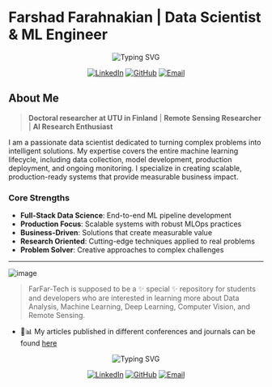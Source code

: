 # Farshad Farahnakian | Data Scientist & ML Engineer

<div align="center">

![Typing SVG](https://readme-typing-svg.demolab.com?font=Fira+Code&size=22&pause=1000&color=2E9EF7&center=true&vCenter=true&width=600&lines=Data+Scientist+%26+ML+Engineer;Developing+ML-based+Systems+for+EO+Applications;End-to-End+MLOps+Pipeline+Developer;Research+%26+Innovation+Focused)

[![LinkedIn](https://img.shields.io/badge/LinkedIn-0077B5?style=for-the-badge&logo=linkedin&logoColor=white)](https://linkedin.com/in/farshad-farahnakian-861955194)
[![GitHub](https://img.shields.io/badge/GitHub-100000?style=for-the-badge&logo=github&logoColor=white)](https://utu.fi/en/people/farshad-farahnakian)
[![Email](https://img.shields.io/badge/Email-D14836?style=for-the-badge&logo=gmail&logoColor=white)](mailto:farshad.farahnakian@utu.fi)

</div>

## About Me

> **Doctoral researcher at UTU in Finland** | **Remote Sensing Researcher** | **AI Research Enthusiast**

I am a passionate data scientist dedicated to turning complex problems into intelligent solutions. My expertise covers the entire machine learning lifecycle, including data collection, model development, production deployment, and ongoing monitoring. I specialize in creating scalable, production-ready systems that provide measurable business impact.

### Core Strengths
- **Full-Stack Data Science**: End-to-end ML pipeline development
- **Production Focus**: Scalable systems with robust MLOps practices
- **Business-Driven**: Solutions that create measurable value
- **Research Oriented**: Cutting-edge techniques applied to real problems
- **Problem Solver**: Creative approaches to complex challenges

---

![image](https://github.com/user-attachments/assets/17a8a8bb-24db-4965-b79d-4272f3ee3547)


> FarFar-Tech is supposed to be a ✨ special ✨ repository for students 
and developers who are interested in learning more about Data Analysis, 
Machine Learning, Deep Learning, Computer Vision, and Remote Sensing.  

- 👻📊 My articles published in different conferences and journals can be found [here](https://scholar.google.com/citations?user=gNB1jdYAAAAJ&hl=en) 
  

<div align="center">

![Typing SVG](https://readme-typing-svg.demolab.com?font=Fira+Code&size=22&pause=1000&color=2E9EF7&center=true&vCenter=true&width=600&lines=Data+Scientist+%26+ML+Engineer;Developing+ML-based+Systems+for+EO+Applications;End-to-End+MLOps+Pipeline+Developer;Research+%26+Innovation+Focused)

[![LinkedIn](https://img.shields.io/badge/LinkedIn-0077B5?style=for-the-badge&logo=linkedin&logoColor=white)](https://linkedin.com/in/farshad-farahnakian-861955194)
[![GitHub](https://img.shields.io/badge/GitHub-100000?style=for-the-badge&logo=github&logoColor=white)](https://utu.fi/en/people/farshad-farahnakian)
[![Email](https://img.shields.io/badge/Email-D14836?style=for-the-badge&logo=gmail&logoColor=white)](mailto:farshad.farahnakian@utu.fi)

</div>
